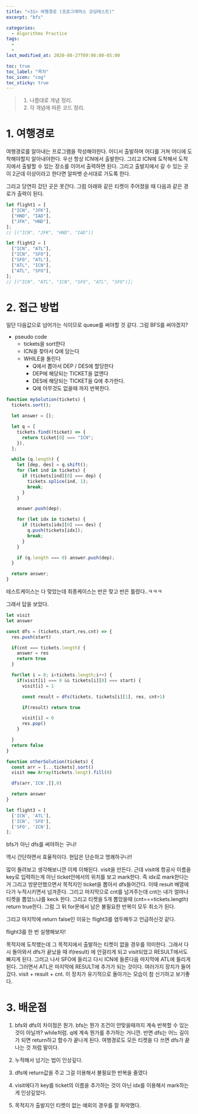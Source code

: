 ```yaml
---
title: "<31> 여행경로 (프로그래머스 코딩테스트)"
excerpt: "bfs"

categories:
  - Algorithms Practice
tags:
  -
  -
last_modified_at: 2020-08-27T09:06:00-05:00

toc: true
toc_label: "목차"
toc_icon: "cog"
toc_sticky: true
---
```


> 1. 나름대로 개념 정리.
> 2. 각 개념에 따른 코드 정리.

# 1. 여행경로

여행경로를 알아내는 프로그램을 작성해야한다. 어디서 출발하며 어디를 거쳐 어디에 도착해야할지 알아내야한다. 우선 항상 ICN에서 출발한다. 그리고 ICN에 도착해서 도착지에서 출발할 수 있는 장소를 이어서 출력하면 된다. 그리고 출발지에서 갈 수 있는 곳이 2군데 이상이라고 한다면 알파벳 순서대로 가도록 한다.

그리고 당연히 갔던 곳은 못간다. 그럼 아래와 같은 티켓이 주어졌을 때 다음과 같은 경로가 출력이 된다.

```javascript
let flight1 = [
  ["ICN", "JFK"],
  ["HND", "IAD"],
  ["JFK", "HND"],
];
// [("ICN", "JFK", "HND", "IAD")]

let flight2 = [
  ["ICN", "ATL"],
  ["ICN", "SFO"],
  ["SFO", "ATL"],
  ["ATL", "ICN"],
  ["ATL", "SFO"],
];
// [("ICN", "ATL", "ICN", "SFO", "ATL", "SFO")];
```

# 2. 접근 방법

일단 다음값으로 넘어가는 식이므로 queue를 써야할 것 같다. 그럼 BFS를 써야겠지?

- pseudo code
  - tickets을 sort한다
  - ICN을 찾아서 Q에 담는다
  - WHILE을 돌린다
    - Q에서 뽑아서 DEP / DES에 할당한다
    - DEP에 해당되는 TICKET을 없앤다
    - DES에 해당되는 TICKET을 Q에 추가한다.
    - Q에 아무것도 없을때 까지 반복한다.

```javascript
function mySolution(tickets) {
  tickets.sort();

  let answer = [];

  let q = [
    tickets.find((ticket) => {
      return ticket[0] === "ICN";
    }),
  ];

  while (q.length) {
    let [dep, des] = q.shift();
    for (let ind in tickets) {
      if (tickets[ind][0] === dep) {
        tickets.splice(ind, 1);
        break;
      }
    }

    answer.push(dep);

    for (let idx in tickets) {
      if (tickets[idx][0] === des) {
        q.push(tickets[idx]);
        break;
      }
    }

    if (q.length === 0) answer.push(dep);
  }

  return answer;
}
```

테스트케이스는 다 맞았는데 최종케이스는 반은 맞고 반은 틀렸다..ㅋㅋㅋ

그래서 답을 보았다.

```javascript
let visit
let answer

const dfs = (tickets,start,res,cnt) => {
  res.push(start)

  if(cnt === tickets.length) {
    answer = res
    return true
  }

  for(let i = 0; i<tickets.length;i++) {
    if(visit[i] === 0 && tickets[i][0] === start) {
      visit[i] = 1

      const result = dfs(tickets, tickets[i][1], res, cnt+1)

      if(result) return true

      visit[i] = 0
      res.pop()
    }

  }
  return false
}

function otherSolution(tickets) {
  const arr = [...tickets].sort()
  visit new Array(tickets.lengt).fill(0)

  dfs(arr,'ICN',[],0)

  return answer
}

let flight3 = [
  ['ICN', 'ATL'],
  ['ICN', 'SFO'],
  ['SFO', 'ICN'],
];
```

bfs가 아닌 dfs를 써야하는 구나!

역시 간단하면서 효율적이다. 현답은 단순하고 명쾌하구나!!

많이 돌려보고 생각해보니깐 이제 이해된다. visit을 만든다. 근데 visit에 항공사 이름을 key로 입력하는게 아닌 ticket안에서의 위치를 보고 mark한다. 즉 idx로 mark한다는거 그리고 방문안했으면서 목적지인 ticket을 뽑아서 dfs들어간다. 이때 result 배열에다가 누적시키면서 넘겨준다. 그리고 마지막으로 cnt를 넘겨주는데 cnt는 내가 얼마나 티켓을 뽑았느냐를 keck 한다. 그리고 티켓을 5개 뽑았을때 (cnt===tickets.length) return true한다. 그럼 그 뒤 for문에서 남은 불필요한 반복이 모두 취소가 된다.

그리고 마지막에 return false인 이유는 flight3를 염두해두고 언급하신것 같다.

flight3를 한 번 실행해보자!

목적지에 도착했는데 그 목적지에서 출발하는 티켓이 없을 경우를 의미한다. 그래서 다시 돌아와서 dfs가 끝났을 때 if(result) 에 안걸리게 되고 visit되었고 RESULT에서도 빠지게 된다. 그러고 나서 SFO에 들리고 다시 ICN에 들른다음 마지막에 ATL에 들리게 된다. 그러면서 ATL은 마지막에 RESULT에 추가가 되는 것이다. 여러가지 장치가 들어갔다. visit + result + cnt. 이 장치가 유기적으로 돌아가는 모습이 참 신기하고 보기좋다.

# 3. 배운점

1. bfs와 dfs의 차이점은 뭔가. bfs는 뭔가 조건이 안맞을때까지 계속 반복할 수 있는것이 아닐까? while처럼. q에 계속 뭔가를 추가하는 거니깐. 반면 dfs는 어느 길이가 되면 return하고 함수가 끝나게 된다. 여행경로도 모든 티켓을 다 쓰면 dfs가 끝나는 것 처럼 말이다.

2. 누적해서 넘기는 법이 인상깊다.

3. dfs에 return값을 주고 그걸 이용해서 불필요한 반복을 줄였다

4. visit에다가 key를 ticket의 이름을 추가하는 것이 아닌 idx를 이용해서 mark하는게 인상깊었다.

5. 목적지가 출발지인 티켓이 없는 예외의 경우를 잘 파악했다.
